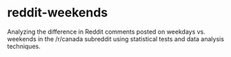 # reddit-weekends
Analyzing the difference in Reddit comments posted on weekdays vs. weekends in the /r/canada subreddit using statistical tests and data analysis techniques.
